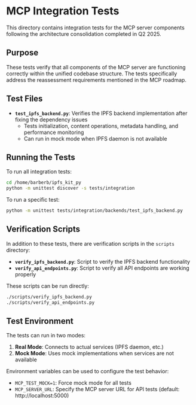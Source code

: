 # MCP Integration Tests

This directory contains integration tests for the MCP server components following the architecture consolidation completed in Q2 2025.

## Purpose

These tests verify that all components of the MCP server are functioning correctly within the unified codebase structure. The tests specifically address the reassessment requirements mentioned in the MCP roadmap.

## Test Files

- **`test_ipfs_backend.py`**: Verifies the IPFS backend implementation after fixing the dependency issues
  - Tests initialization, content operations, metadata handling, and performance monitoring
  - Can run in mock mode when IPFS daemon is not available

## Running the Tests

To run all integration tests:

```bash
cd /home/barberb/ipfs_kit_py
python -m unittest discover -s tests/integration
```

To run a specific test:

```bash
python -m unittest tests/integration/backends/test_ipfs_backend.py
```

## Verification Scripts

In addition to these tests, there are verification scripts in the `scripts` directory:

- **`verify_ipfs_backend.py`**: Script to verify the IPFS backend functionality
- **`verify_api_endpoints.py`**: Script to verify all API endpoints are working properly

These scripts can be run directly:

```bash
./scripts/verify_ipfs_backend.py
./scripts/verify_api_endpoints.py
```

## Test Environment

The tests can run in two modes:

1. **Real Mode**: Connects to actual services (IPFS daemon, etc.)
2. **Mock Mode**: Uses mock implementations when services are not available

Environment variables can be used to configure the test behavior:

- `MCP_TEST_MOCK=1`: Force mock mode for all tests
- `MCP_SERVER_URL`: Specify the MCP server URL for API tests (default: http://localhost:5000)